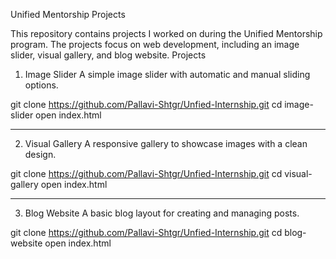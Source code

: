 Unified Mentorship Projects

This repository contains projects I worked on during the Unified Mentorship program. The projects focus on web development, including an image slider, visual gallery, and blog website. 
Projects


1. Image Slider
A simple image slider with automatic and manual sliding options.

git clone https://github.com/Pallavi-Shtgr/Unfied-Internship.git
cd image-slider
open index.html
___________________________________________________________________

2. Visual Gallery
A responsive gallery to showcase images with a clean design.

git clone https://github.com/Pallavi-Shtgr/Unfied-Internship.git
cd visual-gallery
open index.html
______________________________________________________________________


3. Blog Website
A basic blog layout for creating and managing posts.

git clone https://github.com/Pallavi-Shtgr/Unfied-Internship.git
cd blog-website
open index.html

